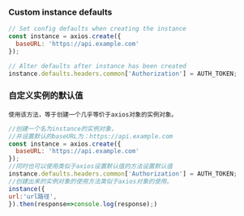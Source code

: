 ### Custom instance defaults
```javascript
// Set config defaults when creating the instance
const instance = axios.create({
  baseURL: 'https://api.example.com'
});

// Alter defaults after instance has been created
instance.defaults.headers.common['Authorization'] = AUTH_TOKEN;
```

### 自定义实例的默认值
	使用该方法，等于创建一个几乎等价于axios对象的实例对象。
```javascript
//创建一个名为instance的实例对象，
//并设置默认的baseURL为：https://api.example.com
const instance = axios.create({
  baseURL: 'https://api.example.com'
});
//同时也可以使用类似于axios设置默认值的方法设置默认值
instance.defaults.headers.common['Authorization'] = AUTH_TOKEN;
//创建出来的实例对象的使用方法类似于axios对象的使用。
instance({
url:'url路径',
}).then(response=>console.log(response);)
```
